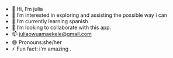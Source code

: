 - 👋 Hi, I’m julia
- 👀 I’m interested in exploring and assisting the possible way i can 
- 🌱 I’m currently learning spanish
- 💞️ I’m looking to collaborate with this app.
- 📫 juliaowuamaekele@gmail.com
- 😄 Pronouns:she/her
- ⚡ Fun fact: i'm amazing .

<!---
Juliaadaugo8/Juliaadaugo8 is a ✨ special ✨ repository because its `README.md` (this file) appears on your GitHub profile.
You can click the Preview link to take a look at your changes.
--->
